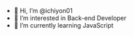 - 👋 Hi, I’m @ichiyon01
- 👀 I’m interested in Back-end Developer
- 🌱 I’m currently learning JavaScript

<!---
ichiyon01/ichiyon01 is a ✨ special ✨ repository because its `README.md` (this file) appears on your GitHub profile.
You can click the Preview link to take a look at your changes.
--->
